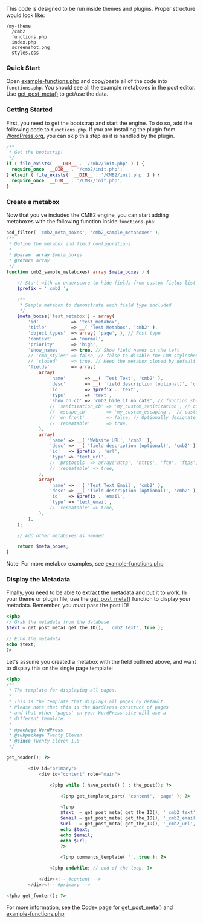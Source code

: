 This code is designed to be run inside themes and plugins. Proper structure would look like:

```
/my-theme
  /cmb2
  functions.php
  index.php
  screenshot.png
  styles.css
```

### Quick Start

Open [example-functions.php](https://github.com/WebDevStudios/CMB2/blob/master/example-functions.php) and copy/paste all of the code into `functions.php`. You should see all the example metaboxes in the post editor. Use [get_post_meta()](http://codex.wordpress.org/Function_Reference/get_post_meta) to get/use the data.

### Getting Started

First, you need to get the bootstrap and start the engine. To do so, add the following code to `functions.php`. If you are installing the plugin from [WordPress.org](https://wordpress.org/plugins/cmb2/), you can skip this step as it is handled by the plugin.

```php
/**
 * Get the bootstrap!
 */
if ( file_exists(  __DIR__ . '/cmb2/init.php' ) ) {
  require_once  __DIR__ . '/cmb2/init.php';
} elseif ( file_exists(  __DIR__ . '/CMB2/init.php' ) ) {
  require_once  __DIR__ . '/CMB2/init.php';
}
```

### Create a metabox

Now that you've included the CMB2 engine, you can start adding metaboxes with the following function inside `functions.php`:

```php
add_filter( 'cmb2_meta_boxes', 'cmb2_sample_metaboxes' );
/**
 * Define the metabox and field configurations.
 *
 * @param  array $meta_boxes
 * @return array
 */
function cmb2_sample_metaboxes( array $meta_boxes ) {

	// Start with an underscore to hide fields from custom fields list
	$prefix = '_cmb2_';

	/**
	 * Sample metabox to demonstrate each field type included
	 */
	$meta_boxes['test_metabox'] = array(
		'id'            => 'test_metabox',
		'title'         => __( 'Test Metabox', 'cmb2' ),
		'object_types'  => array( 'page', ), // Post type
		'context'       => 'normal',
		'priority'      => 'high',
		'show_names'    => true, // Show field names on the left
		// 'cmb_styles' => false, // false to disable the CMB stylesheet
		// 'closed'     => true, // Keep the metabox closed by default
		'fields'        => array(
			array(
				'name'       => __( 'Test Text', 'cmb2' ),
				'desc'       => __( 'field description (optional)', 'cmb2' ),
				'id'         => $prefix . 'text',
				'type'       => 'text',
				'show_on_cb' => 'cmb2_hide_if_no_cats', // function should return a bool value
				// 'sanitization_cb' => 'my_custom_sanitization', // custom sanitization callback parameter
				// 'escape_cb'       => 'my_custom_escaping',  // custom escaping callback parameter
				// 'on_front'        => false, // Optionally designate a field to wp-admin only
				// 'repeatable'      => true,
			),
			array(
				'name' => __( 'Website URL', 'cmb2' ),
				'desc' => __( 'field description (optional)', 'cmb2' ),
				'id'   => $prefix . 'url',
				'type' => 'text_url',
				// 'protocols' => array('http', 'https', 'ftp', 'ftps', 'mailto', 'news', 'irc', 'gopher', 'nntp', 'feed', 'telnet'), // Array of allowed protocols
				// 'repeatable' => true,
			),
			array(
				'name' => __( 'Test Text Email', 'cmb2' ),
				'desc' => __( 'field description (optional)', 'cmb2' ),
				'id'   => $prefix . 'email',
				'type' => 'text_email',
				// 'repeatable' => true,
			),
		),
	);

	// Add other metaboxes as needed

	return $meta_boxes;
}
```

Note: For more metabox examples, see [example-functions.php](https://github.com/WebDevStudios/CMB2/blob/master/example-functions.php)

### Display the Metadata

Finally, you need to be able to extract the metadata and put it to work. In your theme or plugin file, use the [get_post_meta()](http://codex.wordpress.org/Function_Reference/get_post_meta) function to display your metadata. Remember, you *must* pass the post ID!

```php
<?php
// Grab the metadata from the database
$text = get_post_meta( get_the_ID(), '_cmb2_text', true );

// Echo the metadata
echo $text;
?>
```
Let's assume you created a metabox with the field outlined above, and want to display this on the single page template:

```php
<?php
/**
 * The template for displaying all pages.
 *
 * This is the template that displays all pages by default.
 * Please note that this is the WordPress construct of pages
 * and that other 'pages' on your WordPress site will use a
 * different template.
 *
 * @package WordPress
 * @subpackage Twenty_Eleven
 * @since Twenty Eleven 1.0
 */

get_header(); ?>

		<div id="primary">
			<div id="content" role="main">

				<?php while ( have_posts() ) : the_post(); ?>

					<?php get_template_part( 'content', 'page' ); ?>

					<?php
					$text  = get_post_meta( get_the_ID(), '_cmb2_text', true );
					$email = get_post_meta( get_the_ID(), '_cmb2_email', true );
					$url   = get_post_meta( get_the_ID(), '_cmb2_url', true );
					echo $text;
					echo $email;
					echo $url;
					?>

					<?php comments_template( '', true ); ?>

				<?php endwhile; // end of the loop. ?>

			</div><!-- #content -->
		</div><!-- #primary -->

<?php get_footer(); ?>
```

For more information, see the Codex page for [get_post_meta()](http://codex.wordpress.org/Function_Reference/get_post_meta) and [example-functions.php](https://github.com/WebDevStudios/CMB2/blob/master/example-functions.php)
